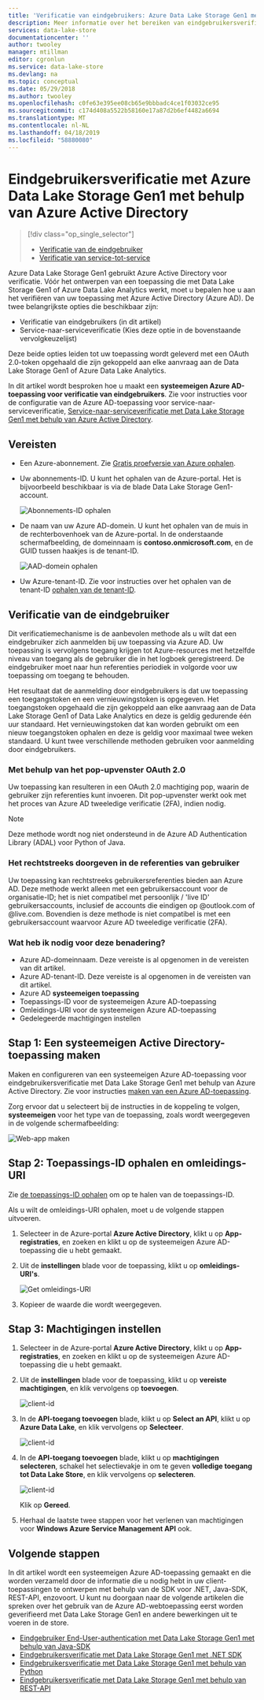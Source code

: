 ```yaml
---
title: 'Verificatie van eindgebruikers: Azure Data Lake Storage Gen1 met Azure Active Directory | Microsoft Docs'
description: Meer informatie over het bereiken van eindgebruikersverificatie met Azure Data Lake Storage Gen1 met behulp van Azure Active Directory
services: data-lake-store
documentationcenter: ''
author: twooley
manager: mtillman
editor: cgronlun
ms.service: data-lake-store
ms.devlang: na
ms.topic: conceptual
ms.date: 05/29/2018
ms.author: twooley
ms.openlocfilehash: c0fe63e395ee08cb65e9bbbadc4ce1f03032ce95
ms.sourcegitcommit: c174d408a5522b58160e17a87d2b6ef4482a6694
ms.translationtype: MT
ms.contentlocale: nl-NL
ms.lasthandoff: 04/18/2019
ms.locfileid: "58880080"
---
```

# <a name="end-user-authentication-with-azure-data-lake-storage-gen1-using-azure-active-directory"></a>Eindgebruikersverificatie met Azure Data Lake Storage Gen1 met behulp van Azure Active Directory
> [!div class="op_single_selector"]
> * [Verificatie van de eindgebruiker](data-lake-store-end-user-authenticate-using-active-directory.md)
> * [Verificatie van service-tot-service](data-lake-store-service-to-service-authenticate-using-active-directory.md)
> 
> 

Azure Data Lake Storage Gen1 gebruikt Azure Active Directory voor verificatie. Vóór het ontwerpen van een toepassing die met Data Lake Storage Gen1 of Azure Data Lake Analytics werkt, moet u bepalen hoe u aan het verifiëren van uw toepassing met Azure Active Directory (Azure AD). De twee belangrijkste opties die beschikbaar zijn:

* Verificatie van eindgebruikers (in dit artikel)
* Service-naar-serviceverificatie (Kies deze optie in de bovenstaande vervolgkeuzelijst)

Deze beide opties leiden tot uw toepassing wordt geleverd met een OAuth 2.0-token opgehaald die zijn gekoppeld aan elke aanvraag aan de Data Lake Storage Gen1 of Azure Data Lake Analytics.

In dit artikel wordt besproken hoe u maakt een **systeemeigen Azure AD-toepassing voor verificatie van eindgebruikers**. Zie voor instructies voor de configuratie van de Azure AD-toepassing voor service-naar-serviceverificatie, [Service-naar-serviceverificatie met Data Lake Storage Gen1 met behulp van Azure Active Directory](data-lake-store-authenticate-using-active-directory.md).

## <a name="prerequisites"></a>Vereisten
* Een Azure-abonnement. Zie [Gratis proefversie van Azure ophalen](https://azure.microsoft.com/pricing/free-trial/).

* Uw abonnements-ID. U kunt het ophalen van de Azure-portal. Het is bijvoorbeeld beschikbaar is via de blade Data Lake Storage Gen1-account.
  
    ![Abonnements-ID ophalen](./media/data-lake-store-end-user-authenticate-using-active-directory/get-subscription-id.png)

* De naam van uw Azure AD-domein. U kunt het ophalen van de muis in de rechterbovenhoek van de Azure-portal. In de onderstaande schermafbeelding, de domeinnaam is **contoso.onmicrosoft.com**, en de GUID tussen haakjes is de tenant-ID. 
  
    ![AAD-domein ophalen](./media/data-lake-store-end-user-authenticate-using-active-directory/get-aad-domain.png)

* Uw Azure-tenant-ID. Zie voor instructies over het ophalen van de tenant-ID [ophalen van de tenant-ID](../active-directory/develop/howto-create-service-principal-portal.md#get-tenant-id).

## <a name="end-user-authentication"></a>Verificatie van de eindgebruiker
Dit verificatiemechanisme is de aanbevolen methode als u wilt dat een eindgebruiker zich aanmelden bij uw toepassing via Azure AD. Uw toepassing is vervolgens toegang krijgen tot Azure-resources met hetzelfde niveau van toegang als de gebruiker die in het logboek geregistreerd. De eindgebruiker moet naar hun referenties periodiek in volgorde voor uw toepassing om toegang te behouden.

Het resultaat dat de aanmelding door eindgebruikers is dat uw toepassing een toegangstoken en een vernieuwingstoken is opgegeven. Het toegangstoken opgehaald die zijn gekoppeld aan elke aanvraag aan de Data Lake Storage Gen1 of Data Lake Analytics en deze is geldig gedurende één uur standaard. Het vernieuwingstoken dat kan worden gebruikt om een nieuw toegangstoken ophalen en deze is geldig voor maximaal twee weken standaard. U kunt twee verschillende methoden gebruiken voor aanmelding door eindgebruikers.

### <a name="using-the-oauth-20-pop-up"></a>Met behulp van het pop-upvenster OAuth 2.0
Uw toepassing kan resulteren in een OAuth 2.0 machtiging pop, waarin de gebruiker zijn referenties kunt invoeren. Dit pop-upvenster werkt ook met het proces van Azure AD tweeledige verificatie (2FA), indien nodig. 

> [!NOTE]
> Deze methode wordt nog niet ondersteund in de Azure AD Authentication Library (ADAL) voor Python of Java.
> 
> 

### <a name="directly-passing-in-user-credentials"></a>Het rechtstreeks doorgeven in de referenties van gebruiker
Uw toepassing kan rechtstreeks gebruikersreferenties bieden aan Azure AD. Deze methode werkt alleen met een gebruikersaccount voor de organisatie-ID; het is niet compatibel met persoonlijk / 'live ID' gebruikersaccounts, inclusief de accounts die eindigen op @outlook.com of @live.com. Bovendien is deze methode is niet compatibel is met een gebruikersaccount waarvoor Azure AD tweeledige verificatie (2FA).

### <a name="what-do-i-need-for-this-approach"></a>Wat heb ik nodig voor deze benadering?
* Azure AD-domeinnaam. Deze vereiste is al opgenomen in de vereisten van dit artikel.
* Azure AD-tenant-ID. Deze vereiste is al opgenomen in de vereisten van dit artikel.
* Azure AD **systeemeigen toepassing**
* Toepassings-ID voor de systeemeigen Azure AD-toepassing
* Omleidings-URI voor de systeemeigen Azure AD-toepassing
* Gedelegeerde machtigingen instellen


## <a name="step-1-create-an-active-directory-native-application"></a>Stap 1: Een systeemeigen Active Directory-toepassing maken

Maken en configureren van een systeemeigen Azure AD-toepassing voor eindgebruikersverificatie met Data Lake Storage Gen1 met behulp van Azure Active Directory. Zie voor instructies [maken van een Azure AD-toepassing](../active-directory/develop/howto-create-service-principal-portal.md).

Zorg ervoor dat u selecteert bij de instructies in de koppeling te volgen, **systeemeigen** voor het type van de toepassing, zoals wordt weergegeven in de volgende schermafbeelding:

![Web-app maken](./media/data-lake-store-end-user-authenticate-using-active-directory/azure-active-directory-create-native-app.png "systeemeigen app maken")

## <a name="step-2-get-application-id-and-redirect-uri"></a>Stap 2: Toepassings-ID ophalen en omleidings-URI

Zie [de toepassings-ID ophalen](../active-directory/develop/howto-create-service-principal-portal.md#get-application-id-and-authentication-key) om op te halen van de toepassings-ID.

Als u wilt de omleidings-URI ophalen, moet u de volgende stappen uitvoeren.

1. Selecteer in de Azure-portal **Azure Active Directory**, klikt u op **App-registraties**, en zoeken en klikt u op de systeemeigen Azure AD-toepassing die u hebt gemaakt.

2. Uit de **instellingen** blade voor de toepassing, klikt u op **omleidings-URI's**.

    ![Get omleidings-URI](./media/data-lake-store-end-user-authenticate-using-active-directory/azure-active-directory-redirect-uri.png)

3. Kopieer de waarde die wordt weergegeven.


## <a name="step-3-set-permissions"></a>Stap 3: Machtigingen instellen

1. Selecteer in de Azure-portal **Azure Active Directory**, klikt u op **App-registraties**, en zoeken en klikt u op de systeemeigen Azure AD-toepassing die u hebt gemaakt.

2. Uit de **instellingen** blade voor de toepassing, klikt u op **vereiste machtigingen**, en klik vervolgens op **toevoegen**.

    ![client-id](./media/data-lake-store-end-user-authenticate-using-active-directory/aad-end-user-auth-set-permission-1.png)

3. In de **API-toegang toevoegen** blade, klikt u op **Select an API**, klikt u op **Azure Data Lake**, en klik vervolgens op **Selecteer**.

    ![client-id](./media/data-lake-store-end-user-authenticate-using-active-directory/aad-end-user-auth-set-permission-2.png)
 
4.  In de **API-toegang toevoegen** blade, klikt u op **machtigingen selecteren**, schakel het selectievakje in om te geven **volledige toegang tot Data Lake Store**, en klik vervolgens op **selecteren**.

    ![client-id](./media/data-lake-store-end-user-authenticate-using-active-directory/aad-end-user-auth-set-permission-3.png)

    Klik op **Gereed**.

5. Herhaal de laatste twee stappen voor het verlenen van machtigingen voor **Windows Azure Service Management API** ook.
   
## <a name="next-steps"></a>Volgende stappen
In dit artikel wordt een systeemeigen Azure AD-toepassing gemaakt en die worden verzameld door de informatie die u nodig hebt in uw client-toepassingen te ontwerpen met behulp van de SDK voor .NET, Java-SDK, REST-API, enzovoort. U kunt nu doorgaan naar de volgende artikelen die spreken over het gebruik van de Azure AD-webtoepassing eerst worden geverifieerd met Data Lake Storage Gen1 en andere bewerkingen uit te voeren in de store.

* [Eindgebruiker End-User-authentication met Data Lake Storage Gen1 met behulp van Java-SDK](data-lake-store-end-user-authenticate-java-sdk.md)
* [Eindgebruikersverificatie met Data Lake Storage Gen1 met .NET SDK](data-lake-store-end-user-authenticate-net-sdk.md)
* [Eindgebruikersverificatie met Data Lake Storage Gen1 met behulp van Python](data-lake-store-end-user-authenticate-python.md)
* [Eindgebruikersverificatie met Data Lake Storage Gen1 met behulp van REST-API](data-lake-store-end-user-authenticate-rest-api.md)

